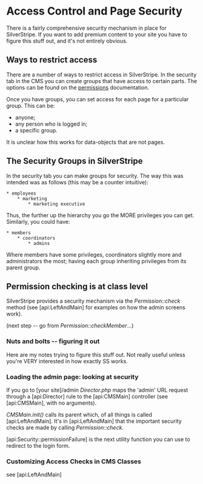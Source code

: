 # Access Control and Page Security

There is a fairly comprehensive security mechanism in place for SilverStripe. If you want to add premium content to your
site you have to figure this stuff out, and it's not entirely obvious. 

## Ways to restrict access

There are a number of ways to restrict access in SilverStripe.  In the security tab in the CMS you can create groups
that have access to certain parts.  The options can be found on the [permissions](/developer_guides/security/permissions) documentation. 

Once you have groups, you can set access for each page for a particular group.  This can be:
* anyone;
* any person who is logged in;
* a specific group.

It is unclear how this works for data-objects that are not pages.

## The Security Groups in SilverStripe

In the security tab you can make groups for security.  The way this was intended was as follows (this may be a counter
intuitive):

	* employees
		* marketing
			* marketing executive

Thus, the further up the hierarchy you go the MORE privileges you can get.  Similarly, you could have:

	* members
		* coordinators
			* admins

Where members have some privileges, coordinators slightly more and administrators the most; having each group inheriting
privileges from its parent group.     

## Permission checking is at class level

SilverStripe provides a security mechanism via the *Permission::check* method (see [api:LeftAndMain] for examples on how
the admin screens work).

(next step -- go from *Permission::checkMember*...)

### Nuts and bolts -- figuring it out

Here are my notes trying to figure this stuff out. Not really useful unless you're VERY interested in how exactly SS
works.


### Loading the admin page: looking at security

If you go to [your site]/admin *Director.php* maps the 'admin' URL request through a [api:Director] rule to the
[api:CMSMain] controller (see [api:CMSMain], with no arguments). 

*CMSMain.init()* calls its parent which, of all things is called [api:LeftAndMain]. It's in [api:LeftAndMain] that the
important security checks are made by calling *Permission::check*. 

[api:Security::permissionFailure] is the next utility function you can use to redirect to the login form. 

### Customizing Access Checks in CMS Classes

see [api:LeftAndMain]
